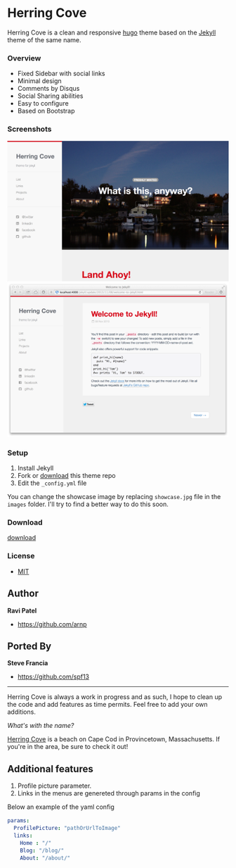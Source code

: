 Herring Cove
============

Herring Cove is a clean and responsive [hugo](http://hugo.spf13.com) theme based on the [Jekyll](http://jekyllrb.com) theme of the same name.


### Overview

* Fixed Sidebar with social links
* Minimal design 
* Comments by Disqus
* Social Sharing abilities 
* Easy to configure
* Based on Bootstrap

### Screenshots

![screenshot](/images/screenshot1.png)
![screenshot](/images/screenshot2.png)

### Setup

1. Install Jekyll
2. Fork or [download](https://github.com/arnp/herring-cove/archive/master.zip) this theme repo
3. Edit the `_config.yml` file

You can change the showcase image by replacing `showcase.jpg` file in the `images` folder. I'll try to find a better way to do this soon. 

### Download

[download](https://github.com/arnp/herring-cove/archive/master.zip)

### License
* [MIT](http://opensource.org/licenses/MIT)

## Author
**Ravi Patel**
- <https://github.com/arnp>

## Ported By
**Steve Francia**
- <https://github.com/spf13>

-------------
Herring Cove is always a work in progress and as such, I hope to clean up the code and add features as time permits. Feel free to add your own additions. 

*What's with the name?*

[Herring Cove](http://www.capecodbeachchair.com/beachguide/index.cfm?page=3&BeachID=5) is a beach on Cape Cod in Provincetown, Massachusetts. If you're in the area, be sure to check it out!

## Additional features

1. Profile picture parameter.
2. Links in the menus are genereted through params in the config

Below an example of the yaml config
```yaml
params:
  ProfilePicture: "pathOrUrlToImage"
  links:
    Home : "/"
    Blog: "/blog/"
    About: "/about/"
```


